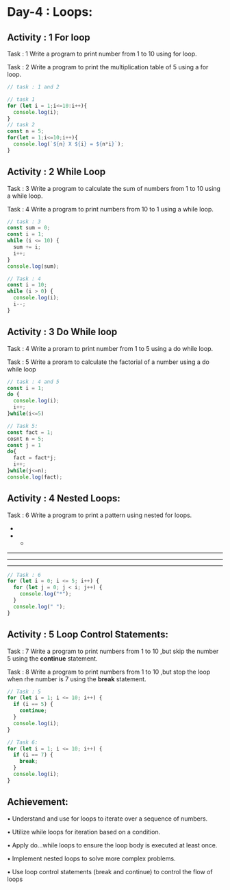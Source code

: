 # Day-4 : Loops:

## Activity : 1 For loop

Task : 1 Write a program to print number from 1 to 10 using for loop.

Task : 2 Write a program to print the multiplication table of 5 using a for loop.

```javascript
// task : 1 and 2

// task 1
for (let i = 1;i<=10:i++){
  console.log(i);
}
// task 2
const n = 5;
for(let = 1;i<=10;i++){
  console.log(`${n} X ${i} = ${n*i}`);
}
```

## Activity : 2 While Loop

Task : 3 Write a program to calculate the sum of numbers from 1 to 10 using a while loop.

Task : 4 Write a program to print numbers from 10 to 1 using a while loop.

```javascript
// task : 3
const sum = 0;
const i = 1;
while (i <= 10) {
  sum += i;
  i++;
}
console.log(sum);

// Task : 4
const i = 10;
while (i > 0) {
  console.log(i);
  i--;
}
```

## Activity : 3 Do While loop

Task : 4 Write a proram to print number from 1 to 5 using a do while loop.

Task : 5 Write a proram to calculate the factorial of a number using a do while loop

```javascript
// task : 4 and 5
const i = 1;
do {
  console.log(i);
  i++;
}while(i<=5)

// Task 5:
const fact = 1;
cosnt n = 5;
const j = 1
do{
  fact = fact*j;
  i++;
}while(j<=n);
console.log(fact);
```

## Activity : 4 Nested Loops:

Task : 6 Write a program to print a pattern using nested for loops.

-
- -

---

---

---

```javascript
// Task : 6
for (let i = 0; i <= 5; i++) {
  for (let j = 0; j < i; j++) {
    console.log("*");
  }
  console.log(" ");
}
```

## Activity : 5 Loop Control Statements:

Task : 7 Write a program to print numbers from 1 to 10 ,but skip the number 5 using the **continue** statement.

Task : 8 Write a program to print numbers from 1 to 10 ,but stop the loop when rhe number is 7 using the **break** statement.

```javascript
// Task : 5
for (let i = 1; i <= 10; i++) {
  if (i == 5) {
    continue;
  }
  console.log(i);
}

// Task 6:
for (let i = 1; i <= 10; i++) {
  if (i == 7) {
    break;
  }
  console.log(i);
}
```

## Achievement:

• Understand and use for loops to iterate over a sequence of numbers.

• Utilize while loops for iteration based on a condition.

• Apply do...while loops to ensure the loop body is executed at least once.

• Implement nested loops to solve more complex problems.

• Use loop control statements (break and continue) to control the flow of loops
